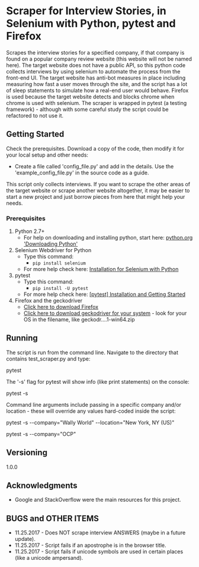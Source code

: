 # Scraper for Interview Stories, in Selenium with Python, pytest and Firefox

Scrapes the interview stories for a specified company, if that company is found on a popular company review website (this website will not be named here). The target website does not have a public API, so this python code collects interviews by using selenium to automate the process from the front-end UI. The target website has anti-bot measures in place including measuring how fast a user moves through the site, and the script has a lot of sleep statements to simulate how a real-end user would behave. Firefox is used because the target website detects and blocks chrome when chrome is used with selenium. The scraper is wrapped in pytest (a testing framework) - although with some careful study the script could be refactored to not use it. 

## Getting Started

Check the prerequisites. Download a copy of the code, then modify it for your local setup and other needs:

* Create a file called 'config\_file.py' and add in the details. Use the 'example\_config\_file.py' in the source code as a guide.

This script only collects interviews. If you want to scrape the other areas of the target website or scrape another website altogether, it may be easier to start a new project and just borrow pieces from here that might help your needs. 

### Prerequisites

1. Python 2.7+
    * For help on downloading and installing python, start here: [python.org 'Downloading Python'](https://wiki.python.org/moin/BeginnersGuide/Download)
2. Selenium Webdriver for Python
    * Type this command:
        * `pip install selenium`
    * For more help check here: [Installation for Selenium with Python](http://selenium-python.readthedocs.io/installation.html)
3. pytest
    * Type this command:
        * `pip install -U pytest`
    * For more help check here: [[pytest] Installation and Getting Started](https://docs.pytest.org/en/latest/getting-started.html)
4. Firefox and the geckodriver
    * [Click here to download Firefox](https://www.mozilla.org/en-US/firefox/)
    * [Click here to download geckodriver for your system](https://github.com/mozilla/geckodriver/releases) - look for your OS in the filename, like geckodr....1-win64.zip

## Running

The script is run from the command line. Navigate to the directory that contains test_scraper.py and type:

pytest

The '-s' flag for pytest will show info (like print statements) on the console:

pytest -s

Command line arguments include passing in a specific company and/or location - these will override any values hard-coded inside the script: 

pytest -s --company="Wally World" --location="New York, NY (US)"

pytest -s --company="OCP"

## Versioning

1.0.0

## Acknowledgments

* Google and StackOverflow were the main resources for this project. 

## BUGS and OTHER ITEMS
* 11.25.2017 - Does NOT scrape interview ANSWERS (maybe in a future update).
* 11.25.2017 - Script fails if an apostrophe is in the browser title. 
* 11.25.2017 - Script fails if unicode symbols are used in certain places (like a unicode ampersand). 

